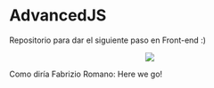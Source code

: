 # AdvancedJS
Repositorio para dar el siguiente paso en Front-end :)

<p align="center">
<a href="https://skillicons.dev">
<img src="https://skillicons.dev/icons?i=react,js"/><br>
</a>
</p>

Como diría Fabrizio Romano: Here we go!